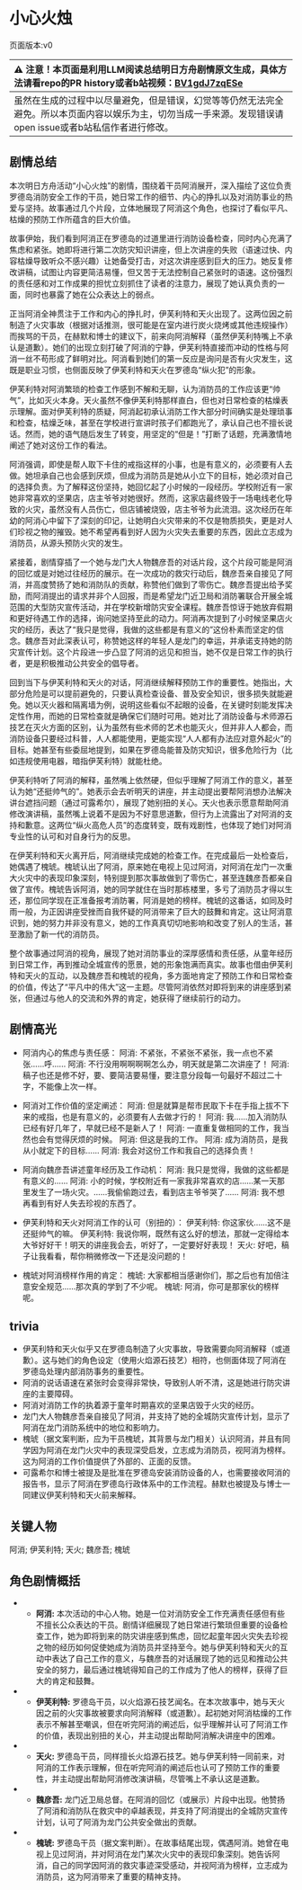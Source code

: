 # 小心火烛
页面版本:v0
 

| :warning: 注意！本页面是利用LLM阅读总结明日方舟剧情原文生成，具体方法请看repo的PR history或者b站视频：[BV1gdJ7zqESe](https://www.bilibili.com/video/BV1gdJ7zqESe/)         |
|:----------------------------|
| 虽然在生成的过程中以尽量避免，但是错误，幻觉等等仍然无法完全避免。所以本页面内容以娱乐为主，切勿当成一手来源。发现错误请open issue或者b站私信作者进行修改。|



## 剧情总结
本次明日方舟活动“小心火烛”的剧情，围绕着干员阿消展开，深入描绘了这位负责罗德岛消防安全工作的干员，她日常工作的细节、内心的挣扎以及对消防事业的热爱与坚持。故事通过几个片段，立体地展现了阿消这个角色，也探讨了看似平凡、枯燥的预防工作所蕴含的巨大价值。

故事伊始，我们看到阿消正在罗德岛的过道里进行消防设备检查，同时内心充满了焦虑和紧张。她即将进行第二次防灾知识讲座，但上次讲座的失败（语速过快、内容枯燥导致听众不感兴趣）让她备受打击，对这次讲座感到巨大的压力。她反复修改讲稿，试图让内容更简洁易懂，但又苦于无法控制自己紧张时的语速。这份强烈的责任感和对工作成果的担忧立刻抓住了读者的注意力，展现了她认真负责的一面，同时也暴露了她在公众表达上的弱点。

正当阿消全神贯注于工作和内心的挣扎时，伊芙利特和天火出现了。这两位因之前制造了火灾事故（根据对话推测，很可能是在室内进行炭火烧烤或其他违规操作）而挨骂的干员，在赫默和博士的建议下，前来向阿消解释（虽然伊芙利特嘴上不承认是道歉）。她们的出现立刻打破了阿消的宁静，伊芙利特直接而冲动的性格与阿消一丝不苟形成了鲜明对比。阿消看到她们的第一反应是询问是否有火灾发生，这既是职业习惯，也侧面反映了伊芙利特和天火在罗德岛“纵火犯”的形象。

伊芙利特对阿消繁琐的检查工作感到不解和无聊，认为消防员的工作应该更“帅气”，比如灭火本身。天火虽然不像伊芙利特那样直白，但也对日常检查的枯燥表示理解。面对伊芙利特的质疑，阿消起初承认消防工作大部分时间确实是处理琐事和检查，枯燥乏味，甚至在学校进行宣讲时孩子们都跑光了，承认自己也不擅长说话。然而，她的语气随后发生了转变，用坚定的“但是！”打断了话题，充满激情地阐述了她对这份工作的看法。

阿消强调，即使是帮人取下卡住的戒指这样的小事，也是有意义的，必须要有人去做。她坦承自己也会感到厌烦，但成为消防员是她从小立下的目标，她必须对自己的选择负责。为了解释这份坚持，她回忆起了小时候的一段经历。学校附近有一家她非常喜欢的坚果店，店主爷爷对她很好。然而，这家店最终毁于一场电线老化导致的火灾，虽然没有人员伤亡，但店铺被烧毁，店主爷爷为此流泪。这次经历在年幼的阿消心中留下了深刻的印记，让她明白火灾带来的不仅是物质损失，更是对人们珍视之物的摧毁。她不希望再看到好人因为火灾失去重要的东西，因此立志成为消防员，从源头预防火灾的发生。

紧接着，剧情穿插了一个她与龙门大人物魏彦吾的对话片段，这个片段可能是阿消的回忆或是对她过往经历的展示。在一次成功的救灾行动后，魏彦吾亲自接见了阿消，并高度赞扬了她和消防队的贡献，称赞他们做到了零伤亡。魏彦吾提出给予奖励，而阿消提出的请求并非个人回报，而是希望龙门近卫局和消防署联合开展全城范围的大型防灾宣传活动，并在学校新增防灾安全课程。魏彦吾惊讶于她放弃假期和更好待遇工作的选择，询问她坚持至此的动力。阿消再次提到了小时候坚果店火灾的经历，表达了“我只是觉得，我做的这些都是有意义的”这份朴素而坚定的信念。魏彦吾对此深表认可，称赞她这样的年轻人是龙门的幸运，并承诺支持她的防灾宣传计划。这个片段进一步凸显了阿消的远见和担当，她不仅是日常工作的执行者，更是积极推动公共安全的倡导者。

回到当下与伊芙利特和天火的对话，阿消继续解释预防工作的重要性。她指出，大部分危险是可以提前避免的，只要认真检查设备、普及安全知识，很多损失就能避免。她以灭火器和隔离墙为例，说明这些看似不起眼的设备，在关键时刻能发挥决定性作用，而她的日常检查就是确保它们随时可用。她对比了消防设备与术师源石技艺在灭火方面的区别，认为虽然有些术师的艺术也能灭火，但并非人人都会，而消防设备只要经过科普，人人都能使用，更能实现“人人都有办法应对意外起火”的目标。她甚至有些委屈地提到，如果在罗德岛能普及防灾知识，很多危险行为（比如违规使用电器，暗指伊芙利特）就能杜绝。

伊芙利特听了阿消的解释，虽然嘴上依然硬，但似乎理解了阿消工作的意义，甚至认为她“还挺帅气的”。她表示会去听明天的讲座，并主动提出要帮阿消想办法解决讲台遮挡问题（通过可露希尔），展现了她别扭的关心。天火也表示愿意帮助阿消修改演讲稿，虽然嘴上说着不是因为不好意思道歉，但行为上流露出了对阿消的支持和歉意。这两位“纵火高危人员”的态度转变，既有戏剧性，也体现了她们对阿消专业性的认可和对自身行为的反思。

在伊芙利特和天火离开后，阿消继续完成她的检查工作。在完成最后一处检查后，她偶遇了槐琥。槐琥认出了阿消，原来她在电视上见过阿消，对阿消在龙门一次重大火灾中的表现印象深刻，特别提到那次事故做到了零伤亡，甚至连魏彦吾都亲自做了宣传。槐琥告诉阿消，她的同学就住在当时那栋楼里，多亏了消防员才得以生还，那位同学现在正准备报考消防署，阿消是她的榜样。槐琥的这番话，如同及时雨一般，为正因讲座受挫而自我怀疑的阿消带来了巨大的鼓舞和肯定。这让阿消意识到，她的努力并非没有意义，她的工作真真切切地影响和改变了别人的生活，甚至激励了新一代的消防员。

整个故事通过阿消的视角，展现了她对消防事业的深厚感情和责任感，从童年经历到日常工作，再到推动全城宣传的愿景，她的形象饱满而真实。故事也借由伊芙利特和天火的互动，以及魏彦吾和槐琥的视角，多方面地肯定了预防工作和日常检查的价值，传达了“平凡中的伟大”这一主题。尽管阿消依然对即将到来的讲座感到紧张，但通过与他人的交流和外界的肯定，她获得了继续前行的动力。
## 剧情高光
-   阿消内心的焦虑与责任感：
    阿消: 不紧张，不紧张不紧张，我一点也不紧张......呼......
    阿消: 不行没用啊啊啊啊怎么办，明天就是第二次讲座了！
    阿消: 稿子也还是修不好，要、要简洁要易懂，要注意分段每一句最好不超过二十字，不能像上次一样。

-   阿消对工作价值的坚定阐述：
    阿消: 但是就算是帮市民取下卡在手指上拔不下来的戒指，也是有意义的，必须要有人去做才行的！
    阿消: 我......加入消防队已经有好几年了，早就已经不是新人了！
    阿消: 一直重复做相同的工作，我当然也会有觉得厌烦的时候。
    阿消: 但这是我的工作。
    阿消: 成为消防员，是我从小就定下的目标......
    阿消: 我会对这份工作和我自己的选择负责！

-   阿消向魏彦吾讲述童年经历及工作动机：
    阿消: 我只是觉得，我做的这些都是有意义的......
    阿消: 小的时候，学校附近有一家我非常喜欢的店......某一天那里发生了一场火灾。......我偷偷跑过去，看到店主爷爷哭了......
    阿消: 我不想再看到有好人失去珍视的东西了。

-   伊芙利特和天火对阿消工作的认可（别扭的）：
    伊芙利特: 你这家伙......这不是还挺帅气的嘛。
    伊芙利特: 我说你啊，既然有这么好的想法，那就一定得给本大爷好好干！明天的讲座我会去，听好了，一定要好好表现！
    天火: 好吧，稿子让我看看，帮你稍微修改一下还是没问题的！

-   槐琥对阿消榜样作用的肯定：
    槐琥: 大家都相当感谢你们，那之后也有加倍注意安全规范......那次真的学到了不少呢。
    槐琥: 阿消，你可是那家伙的榜样呢。
## trivia
*   伊芙利特和天火似乎又在罗德岛制造了火灾事故，导致需要向阿消解释（或道歉）。这与她们的角色设定（使用火焰源石技艺）相符，也侧面体现了阿消在罗德岛处理内部消防事务的重要性。
*   阿消的说话语速在紧张时会变得非常快，导致别人听不清，这是她进行防灾讲座的主要障碍。
*   阿消对消防工作的执着源于童年时期喜欢的坚果店毁于火灾的经历。
*   龙门大人物魏彦吾亲自接见了阿消，并支持了她的全城防灾宣传计划，显示了阿消在龙门消防系统中的地位和影响力。
*   槐琥（据文案判断，应为干员槐琥，其背景与龙门相关）认识阿消，并且有同学因为阿消在龙门火灾中的表现深受启发，立志成为消防员，视阿消为榜样。这为阿消的工作价值提供了外部的、正面的反馈。
*   可露希尔和博士被提及是批准在罗德岛安装消防设备的人，也需要接收阿消的报告书，显示了阿消在罗德岛行政体系中的工作流程。赫默也被提及与博士一同建议伊芙利特和天火前来解释。
## 关键人物
阿消; 伊芙利特; 天火; 魏彦吾; 槐琥
## 角色剧情概括
-   *   **阿消:** 本次活动的中心人物。她是一位对消防安全工作充满责任感但有些不擅长公众表达的干员。剧情详细展现了她日常进行繁琐但重要的设备检查工作，她为即将到来的防灾讲座感到焦虑，回忆起童年因火灾失去珍视之物的经历如何促使她成为消防员并坚持至今。她与伊芙利特和天火的互动中表达了自己工作的意义，与魏彦吾的对话展现了她的远见和推动公共安全的努力，最后通过槐琥得知自己的工作成为了他人的榜样，获得了巨大的肯定和鼓舞。
-   *   **伊芙利特:** 罗德岛干员，以火焰源石技艺闻名。在本次故事中，她与天火因之前的火灾事故被要求向阿消解释（或道歉）。起初她对阿消枯燥的工作表示不解甚至嘲讽，但在听完阿消的阐述后，似乎理解并认可了阿消工作的价值，表现出别扭的关心，并主动提出帮助阿消解决讲座中的困难。
-   *   **天火:** 罗德岛干员，同样擅长火焰源石技艺。她与伊芙利特一同前来，对阿消的工作表示理解，但在听完阿消的阐述后也认可了预防工作的重要性，并主动提出帮助阿消修改演讲稿，尽管嘴上不承认这是道歉。
-   *   **魏彦吾:** 龙门近卫局总督。在阿消的回忆（或展示）片段中出现。他赞扬了阿消和消防队在救灾中的卓越表现，并支持了阿消提出的全城防灾宣传计划，认可了阿消为龙门公共安全做出的贡献。
-   *   **槐琥:** 罗德岛干员（据文案判断）。在故事结尾出现，偶遇阿消。她曾在电视上见过阿消，并对阿消在龙门某次火灾中的表现印象深刻。她告诉阿消，自己的同学因阿消的救灾事迹深受感动，并视阿消为榜样，立志成为消防员，这为阿消带来了重要的精神支持。